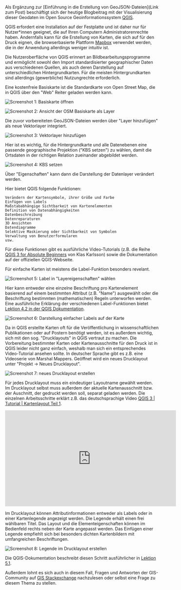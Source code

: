 Als Ergänzung zur [Einführung in die Erstellung von GeoJSON-Dateien](Link zum Post) beschäftigt sich der heutige Blogbeitrag mit der Visualisierung dieser Geodaten im Open Source Geoinformationssystem [QGIS](https://www.qgis.org/en/site/).

QGIS erfordert eine Installation auf der Festplatte und ist daher nur für Nutzer*innen geeignet, die auf Ihren Computern Administratorenrechte haben. Andernfalls kann für die Erstellung von Karten, die sich auf für den Druck eignen, die browserbasierte Plattform [Mapbox](https://www.mapbox.com/) verwendet werden, die in der Anwendung allerdings weniger intuitiv ist.

Die Nutzeroberfläche von QGIS erinnert an Bildbearbeitungsprogramme und ermöglicht sowohl den Import standardisierter geographischer Daten aus verschiedenen Quellen, als auch deren Darstellung auf unterschiedlichen Hintergrundkarten. Für die meisten Hintergrundkarten sind allerdings (gewerbliche) Nutzungrechte erforderlich.

Eine kostenfreie Basiskarte ist die Standardkarte von Open Street Map, die in QGIS über den "Web" Reiter geladen werden kann.

![Screenshot 1: Basiskarte öffnen](https://pad.gwdg.de/uploads/upload_d8ae223f5b2223b760c37f84731c2fe1.png)

![Screenshot 2: Ansicht der OSM Basiskarte als Layer](https://pad.gwdg.de/uploads/upload_7480da65ed4d463006ef96df521de6c7.png)

Die zuvor vorbereiteten GeoJSON-Dateien werden über "Layer hinzufügen" als neue Vektorlayer integriert.

![Screenshot 3: Vektorlayer hinzufügen](https://pad.gwdg.de/uploads/upload_5629188d99e33c1fabfc347346f20bef.png)

Hier ist es wichtig, für die Hintergrundkarte und alle Datenebenen eine passende geographische Projektion ("KBS setzen") zu wählen, damit die Ortsdaten in der richtigen Relation zueinander abgebildet werden.

![Screenshot 4: KBS setzen](https://pad.gwdg.de/uploads/upload_f6c0991996fc2fce7e2aa548ede1d1d5.png)

Über "Eigenschaften" kann dann die Darstellung der Datenlayer verändert werden.

Hier bietet QGIS folgende Funktionen:

    Verändern der Kartensymbole, ihrer Größe und Farbe
    Einfügen von Labels
    Maßstababhängige Sichtbarkeit von Kartenelementen
    Definition von Datenabhängigkeiten
    Datenbeschreibung
    Datenreparaturen
    3D Ansichten
    Datendiagramme
    Selektive Maskierung oder Sichtbarkeit von Symbolen
    Verwaltung von Benutzerformularen
    usw.

Für diese Funktionen gibt es ausführliche Video-Tutorials (z.B. die Reihe [QGIS 3 for Absolute Beginners](https://www.youtube.com/watch?v=kCnNWyl9qSE) von Klas Karlsson) sowie die Dokumentation auf der offiziellen QGIS-Webseite.

Für einfache Karten ist meistens die Label-Funktion besonders revelant.

![Screenshot 5: Label in "Layereigenschaften" wählen](https://pad.gwdg.de/uploads/upload_a5e4b18108a2063eac99653fdac15b68.png)

Hier kann entweder eine einzelne Beschriftung pro Kartenelement basierend auf einem bestimmten Attribut (z.B. "Name") ausgewählt oder die Beschriftung bestimmten (mathematischen) Regeln unterworfen werden. Eine ausführliche Erklärung der verschiedenen Label-Funktionen bietet [Lektion 4.2 in der QGIS Dokumentation](https://docs.qgis.org/2.14/en/docs/training_manual/vector_classification/label_tool.html).

![Screenshot 6: Darstellung einfacher Labels auf der Karte](https://pad.gwdg.de/uploads/upload_707e46505255df424e786b72b45dba32.png)

Da in QGIS erstellte Karten oft für die Veröffentlichung in wissenschaftlichen Publikationen oder auf Postern benötigt werden, ist es außerdem wichtig, sich mit den sog. "Drucklayouts" in QGIS vertraut zu machen. Die Vorbereitung bestimmter Karten oder Kartenausschnitte für den Druck ist in QGIS leider nicht ganz einfach, weshalb man sich ein entsprechendes Video-Tutorial ansehen sollte. In deutscher Sprache gibt es z.B. eine Videoserie von Marshal Mappers. Geöffnet wird ein neues Drucklayout unter "Projekt -> Neues Drucklayout".

![Screenshot 7: neues Drucklayout erstellen](https://pad.gwdg.de/uploads/upload_0094bdeab10b00201a6c7cb1a157d629.png)

Für jedes Drucklayout muss ein eindeutiger Layoutname gewählt werden. Im Drucklayout selbst muss außerdem der aktuelle Kartenausschnitt bzw. der Auschnitt, der gedruckt werden soll, separat geladen werden. Die einzelnen Arbeitsschritte erklärt z.B. das deutschsprachige Video [QGIS 3 | Tutorial | Kartenlayout Teil 1](https://www.youtube.com/watch?v=rpkeBZHrXVQ&t=2s).

<iframe width="560" height="315" src="https://www.youtube.com/embed/rpkeBZHrXVQ" frameborder="0" allow="accelerometer; autoplay; encrypted-media; gyroscope; picture-in-picture" allowfullscreen></iframe>


Im Drucklayout können Attributinformationen entweder als Labels oder in einer Kartenlegende angezeigt werden. Die Legende erhält einen frei wählbaren Titel. Das Layout und die Elementeigenschaften können im Bedienfeld rechts neben der Karte angepasst werden. Das Einfügen einer Legende empfiehlt sich bei besonders dichten Kartenbildern mit umfangreichen Beschriftungen.

![Screenshot 8: Legende im Drucklayout erstellen](https://pad.gwdg.de/uploads/upload_f61bf99243723e343447ee7b148258c6.png)

Die QGIS-Dokumentation beschreibt diesen Schritt ausführlicher in [Lektion 5.1](https://docs.qgis.org/3.4/en/docs/training_manual/map_composer/map_composer.html).

Außerdem lohnt es sich auch in diesem Fall, Fragen und Antworten der GIS-Community auf [GIS Stackexchange](https://gis.stackexchange.com/) nachzulesen oder selbst eine Frage zu diesem Thema zu stellen.

